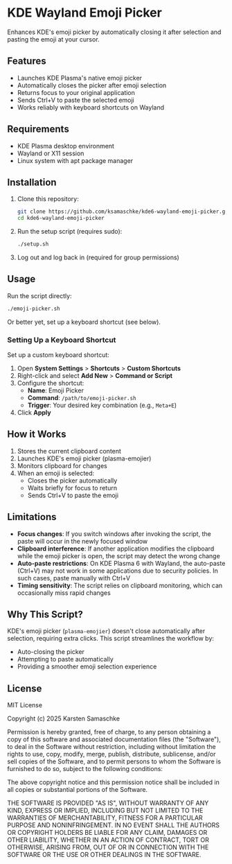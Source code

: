 # KDE Wayland Emoji Picker

Enhances KDE's emoji picker by automatically closing it after selection and pasting the emoji at your cursor.

## Features

- Launches KDE Plasma's native emoji picker
- Automatically closes the picker after emoji selection
- Returns focus to your original application
- Sends Ctrl+V to paste the selected emoji
- Works reliably with keyboard shortcuts on Wayland

## Requirements

- KDE Plasma desktop environment
- Wayland or X11 session
- Linux system with apt package manager

## Installation

1. Clone this repository:
   ```bash
   git clone https://github.com/ksamaschke/kde6-wayland-emoji-picker.git
   cd kde6-wayland-emoji-picker
   ```

2. Run the setup script (requires sudo):
   ```bash
   ./setup.sh
   ```

3. Log out and log back in (required for group permissions)

## Usage

Run the script directly:
```bash
./emoji-picker.sh
```

Or better yet, set up a keyboard shortcut (see below).

### Setting Up a Keyboard Shortcut

Set up a custom keyboard shortcut:

1. Open **System Settings** > **Shortcuts** > **Custom Shortcuts**
2. Right-click and select **Add New** > **Command or Script**
3. Configure the shortcut:
   - **Name**: Emoji Picker
   - **Command**: `/path/to/emoji-picker.sh`
   - **Trigger**: Your desired key combination (e.g., `Meta+E`)
4. Click **Apply**

## How it Works

1. Stores the current clipboard content
2. Launches KDE's emoji picker (plasma-emojier)
3. Monitors clipboard for changes
4. When an emoji is selected:
   - Closes the picker automatically
   - Waits briefly for focus to return
   - Sends Ctrl+V to paste the emoji

## Limitations

- **Focus changes**: If you switch windows after invoking the script, the paste will occur in the newly focused window
- **Clipboard interference**: If another application modifies the clipboard while the emoji picker is open, the script may detect the wrong change
- **Auto-paste restrictions**: On KDE Plasma 6 with Wayland, the auto-paste (Ctrl+V) may not work in some applications due to security policies. In such cases, paste manually with Ctrl+V
- **Timing sensitivity**: The script relies on clipboard monitoring, which can occasionally miss rapid changes

## Why This Script?

KDE's emoji picker (`plasma-emojier`) doesn't close automatically after selection, requiring extra clicks. This script streamlines the workflow by:
- Auto-closing the picker
- Attempting to paste automatically
- Providing a smoother emoji selection experience

## License

MIT License

Copyright (c) 2025 Karsten Samaschke

Permission is hereby granted, free of charge, to any person obtaining a copy
of this software and associated documentation files (the "Software"), to deal
in the Software without restriction, including without limitation the rights
to use, copy, modify, merge, publish, distribute, sublicense, and/or sell
copies of the Software, and to permit persons to whom the Software is
furnished to do so, subject to the following conditions:

The above copyright notice and this permission notice shall be included in all
copies or substantial portions of the Software.

THE SOFTWARE IS PROVIDED "AS IS", WITHOUT WARRANTY OF ANY KIND, EXPRESS OR
IMPLIED, INCLUDING BUT NOT LIMITED TO THE WARRANTIES OF MERCHANTABILITY,
FITNESS FOR A PARTICULAR PURPOSE AND NONINFRINGEMENT. IN NO EVENT SHALL THE
AUTHORS OR COPYRIGHT HOLDERS BE LIABLE FOR ANY CLAIM, DAMAGES OR OTHER
LIABILITY, WHETHER IN AN ACTION OF CONTRACT, TORT OR OTHERWISE, ARISING FROM,
OUT OF OR IN CONNECTION WITH THE SOFTWARE OR THE USE OR OTHER DEALINGS IN THE
SOFTWARE.